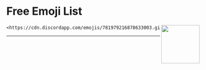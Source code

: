 # Free Emoji List

<img align="right" width="100" height="100" src="https://cdn.discordapp.com/emojis/781979216878633003.gif">

```
<https://cdn.discordapp.com/emojis/781979216878633003.gif>
```

---
